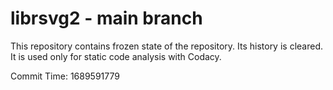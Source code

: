 # librsvg2 - main branch

This repository contains frozen state of the repository.
Its history is cleared. It is used only for static code
analysis with Codacy.

Commit Time: 1689591779